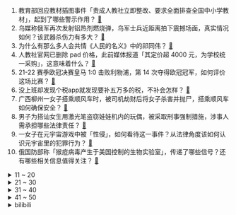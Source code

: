 1. 教育部回应教材插图事件「责成人教社立即整改、要求全面排查全国中小学教材」，起到了哪些警示作用？ [:link:](https://www.zhihu.com/question/534997080)
2. 乌媒称俄军再次发射铝热剂燃烧弹，乌军士兵近距离拍下震撼场面，真实情况如何？该武器杀伤力有多大？ [:link:](https://www.zhihu.com/question/534942000)
3. 为什么有那么多人会共情《人民的名义》中的祁同伟？ [:link:](https://www.zhihu.com/question/534577647)
4. 人教社官网已删除 pad 价格，此前媒体报道「其定价超 4000 元，为学校统一采购」，这意味着什么？ [:link:](https://www.zhihu.com/question/534810652)
5. 21-22 赛季欧冠决赛皇马 1:0 击败利物浦，第 14 次夺得欧冠冠军，如何评价这场比赛？ [:link:](https://www.zhihu.com/question/535023847)
6. 没上班却发现个税app就发现要补五万多的税，不补会怎样？ [:link:](https://www.zhihu.com/question/534177737)
7. 广西柳州一女子搭乘顺风车时，被司机劫财后将女子杀害并抛尸，搭乘顺风车如何确保安全？ [:link:](https://www.zhihu.com/question/534565260)
8. 男子为搭讪女生用激光笔盗窃娃娃机内的玩偶，被采取刑事强制措施，涉事人需承担哪些法律责任？ [:link:](https://www.zhihu.com/question/534103359)
9. 一女子在元宇宙游戏中被「性侵」，如何看待这一事件？从法律角度该如何认识元宇宙里的犯罪行为？ [:link:](https://www.zhihu.com/question/535004258)
10. 俄国防部称「猴痘病毒产生于美国控制的生物实验室」，传递了哪些信号？还有哪些相关信息值得关注？ [:link:](https://www.zhihu.com/question/534876760)
<details>
<summary>11 ~ 20</summary>

11. 5 月 28 日上海新增本土确诊 29 例、无症状 93 例，目前疫情情况如何？ [:link:](https://www.zhihu.com/question/535061975)
12. 如何评价河北科技大学一学生仅 5000 元的作品入围戛纳？他是如何做到的？ [:link:](https://www.zhihu.com/question/534773901)
13. 俄罗斯外交部长警告，「好战政客」言论意味着北约下一道「防线」将移至南海，如何看待这一言论？ [:link:](https://www.zhihu.com/question/534837434)
14. 东北真的是用馒头下菜吗？ [:link:](https://www.zhihu.com/question/434980751)
15. 为什么今年中信投行暑期招了这么多双非本的？ [:link:](https://www.zhihu.com/question/534632888)
16. 《甄嬛传》中安陵容能够被选中，到底是因为自己的珠花，还是甄嬛送的海棠花？ [:link:](https://www.zhihu.com/question/534876084)
17. 白鹤滩水电站16台百万千瓦机组全部安装完成，预计7月具备发电条件，有哪些意义？工程背后有哪些技术难题？ [:link:](https://www.zhihu.com/question/534379291)
18. 北京一患者因 120 拖延身亡，多名干部被处分，有哪些细节值得关注？起到了哪些警示作用？ [:link:](https://www.zhihu.com/question/535064268)
19. 如何看待网传 NGA 创始人 zeg 说米哈游公司高层里没有创作者，作品浮于表面都是纯纯的工业化堆料？ [:link:](https://www.zhihu.com/question/534881363)
20. 基本粒子有自由意志吗？ [:link:](https://www.zhihu.com/question/532952027)
</details>
<details>
<summary>21 ~ 30</summary>

21. 16 岁女生留遗书死亡疑曾遭多人霸凌，家长称学校曾提出补偿 5 万，如何看待此事？ [:link:](https://www.zhihu.com/question/534762970)
22. 媒体报道山东一医院招才艺护士，随后当地卫健局称「取消限制」，如何看待医院招收才艺护士？ [:link:](https://www.zhihu.com/question/534686790)
23. 为什么一些女子监狱会配男狱警? [:link:](https://www.zhihu.com/question/424632723)
24. 山东曹县挂牌「宇宙中心」引发热议，官方回应「门柱尚在建设中，等竣工了再说」，如何看待此事？ [:link:](https://www.zhihu.com/question/534785462)
25. 俄农业部称「2022俄粮食产量将接近历史最高值，出口总量将超过3700万吨」，对目前局势可能有何影响？ [:link:](https://www.zhihu.com/question/534826312)
26. 《无间道》黄 sir 为何不下一层坐电梯？ [:link:](https://www.zhihu.com/question/29464361)
27. 2022 季中冠军赛「中韩决战」T1 vs RNG 你觉得谁更有可能夺冠？ [:link:](https://www.zhihu.com/question/534989068)
28. 《笑傲江湖》令狐冲发现思过崖山洞后，为什么一直保持沉默？ [:link:](https://www.zhihu.com/question/523467190)
29. 媒体表示印度军车在所谓拉达克地区坠河，7 死 19 伤，此次事故发生的原因是什么？ [:link:](https://www.zhihu.com/question/534970381)
30. 俄罗斯外长拉夫罗夫称「西方已向俄罗斯全面宣战」，释放了哪些信号？ [:link:](https://www.zhihu.com/question/534852008)
</details>
<details>
<summary>31 ~ 40</summary>

31. 如何评价美剧《怪奇物语》第四季？ [:link:](https://www.zhihu.com/question/289232054)
32. 如果纳兰嫣然退婚时给萧战两枚紫心破障丹，萧战丢了面子得了实利两家能否和平退婚？ [:link:](https://www.zhihu.com/question/533990521)
33. 今年618想买游戏本，各位大佬有推荐的吗? [:link:](https://www.zhihu.com/question/532771130)
34. 作为高考亲历者，你有哪些经历想要分享？ [:link:](https://www.zhihu.com/question/534851729)
35. ​SpaceX 还要融资，估值已达 1270 亿美元，为什么这一企业这么受捧？ [:link:](https://www.zhihu.com/question/534568604)
36. 有什么让你相见恨晚的 iPhone 使用技巧？ [:link:](https://www.zhihu.com/question/33734678)
37. 三个人的友谊总会有一个人退出吗？ [:link:](https://www.zhihu.com/question/517057396)
38. 有哪些食物烤起来很好吃？ [:link:](https://www.zhihu.com/question/40092560)
39. 如何评价女子哄娃崩溃后「狂扇自己耳光」，独自带娃是一种怎样的辛酸体验？ [:link:](https://www.zhihu.com/question/534786207)
40. 《中国国家地理》有哪些值得收藏的专辑专刊？ [:link:](https://www.zhihu.com/question/36595394)
</details>
<details>
<summary>41 ~ 50</summary>

41. 心理学考研难吗，有什么建议？ [:link:](https://www.zhihu.com/question/394273654)
42. 5 月 28 日北京新增本土「14＋7」，涉及多区，目前疫情情况如何？ [:link:](https://www.zhihu.com/question/535062037)
43. 如何评价《一拳超人》重制的重制 209 话? [:link:](https://www.zhihu.com/question/534429801)
44. 父母说我看书看傻了，看得不食人间烟火，看书养活不了自己。是否应该坚持继续看下去? [:link:](https://www.zhihu.com/question/355374576)
45. 最高检发布典型案例  「门诊部接诊怀孕幼女未报告被追责」，如何从法律角度解读？ [:link:](https://www.zhihu.com/question/534833239)
46. 泰国与越南计划联合提高大米价格，印度政府或收紧大米出口，将带来哪些影响？ [:link:](https://www.zhihu.com/question/535017054)
47. 俄媒称乌克兰活动分子将基辛格列为「战争帮凶」，并被列入黑名单，如何看待这一事件？ [:link:](https://www.zhihu.com/question/535055614)
48. 科幻作品的魅力在哪里？ [:link:](https://www.zhihu.com/question/489163429)
49. 安陵容为什么对甄嬛恨之入骨？ [:link:](https://www.zhihu.com/question/454074878)
50. 你身边有没有残疾人和健全人结婚的例子？ [:link:](https://www.zhihu.com/question/398355507)
</details><details>
<summary>bilibili</summary>

</details>